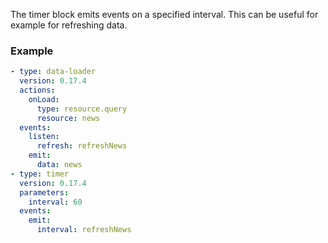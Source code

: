 The timer block emits events on a specified interval. This can be useful for example for refreshing
data.

### Example

```yaml
- type: data-loader
  version: 0.17.4
  actions:
    onLoad:
      type: resource.query
      resource: news
  events:
    listen:
      refresh: refreshNews
    emit:
      data: news
- type: timer
  version: 0.17.4
  parameters:
    interval: 60
  events:
    emit:
      interval: refreshNews
```
